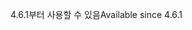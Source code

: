 <span data-ttu-id="ab79f-101">4.6.1부터 사용할 수 있음</span><span class="sxs-lookup"><span data-stu-id="ab79f-101">Available since 4.6.1</span></span>